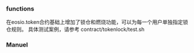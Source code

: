 


### functions
在eosio.token合约基础上增加了锁仓和燃烧功能，可以为每一个用户单独指定锁仓规则。
具体测试案例，请参考 contract/tokenlock/test.sh




### Manuel